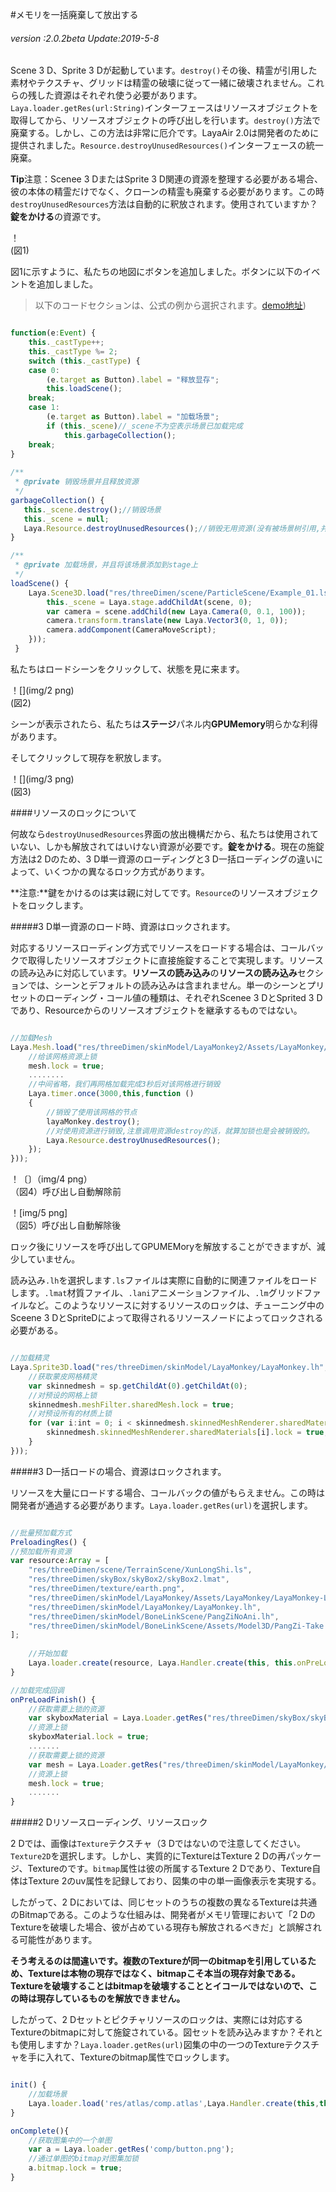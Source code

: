 #メモリを一括廃棄して放出する

###### *version :2.0.2beta   Update:2019-5-8*

Scene 3 D、Sprite 3 Dが起動しています。`destroy()`その後、精霊が引用した素材やテクスチャ、グリッドは精霊の破壊に従って一緒に破壊されません。これらの残した資源はそれぞれ使う必要があります。`Laya.loader.getRes(url:String)`インターフェースはリソースオブジェクトを取得してから、リソースオブジェクトの呼び出しを行います。`destroy()`方法で廃棄する。しかし、この方法は非常に厄介です。LayaAir 2.0は開発者のために提供されました。`Resource.destroyUnusedResources()`インターフェースの統一廃棄。

​**Tip**注意：Scenee 3 DまたはSprite 3 D関連の資源を整理する必要がある場合、彼の本体の精霊だけでなく、クローンの精霊も廃棄する必要があります。この時`destroyUnusedResources`方法は自動的に釈放されます。使用されていますか？**錠をかける**の資源です。

！[](img/1.png)<br/>(図1)

図1に示すように、私たちの地図にボタンを追加しました。ボタンに以下のイベントを追加しました。

>以下のコードセクションは、公式の例から選択されます。[demo地址](https://layaair.ldc.layabox.com/demo2/?language=ch&category=3d&group=Resource&name=GarbageCollection))


```typescript

function(e:Event) {
    this._castType++;
    this._castType %= 2;
    switch (this._castType) {
    case 0: 
    	(e.target as Button).label = "释放显存";
    	this.loadScene();
    break;
    case 1: 
    	(e.target as Button).label = "加载场景";
    	if (this._scene)//_scene不为空表示场景已加载完成
    		this.garbageCollection();
    break;
}
    
/**
 * @private 销毁场景并且释放资源
 */
garbageCollection() {
   this._scene.destroy();//销毁场景
   this._scene = null;
   Laya.Resource.destroyUnusedResources();//销毁无用资源(没有被场景树引用,并且没有加资源锁的)
}

/**
 * @private 加载场景，并且将该场景添加到stage上
 */
loadScene() {
    Laya.Scene3D.load("res/threeDimen/scene/ParticleScene/Example_01.ls", Laya.Handler.create(this, function(scene){
      	this._scene = Laya.stage.addChildAt(scene, 0);
     	var camera = scene.addChild(new Laya.Camera(0, 0.1, 100));
    	camera.transform.translate(new Laya.Vector3(0, 1, 0));
     	camera.addComponent(CameraMoveScript);
    }));
 }
```


私たちはロードシーンをクリックして、状態を見に来ます。

！[](img/2 png)<br/>(図2)

シーンが表示されたら、私たちは**ステージ**パネル内**GPUMemory**明らかな利得があります。

そしてクリックして現存を釈放します。

！[](img/3 png)<br/>(図3)

####リソースのロックについて

何故なら`destroyUnusedResources`界面の放出機構だから、私たちは使用されていない、しかも解放されてはいけない資源が必要です。**錠をかける**。現在の施錠方法は2 Dのため、3 D単一資源のローディングと3 D一括ローディングの違いによって、いくつかの異なるロック方式があります。

​**注意:**鍵をかけるのは実は親に対してです。`Resource`のリソースオブジェクトをロックします。

#####3 D単一資源のロード時、資源はロックされます。

対応するリソースローディング方式でリソースをロードする場合は、コールバックで取得したリソースオブジェクトに直接施錠することで実現します。リソースの読み込みに対応しています。**リソースの読み込み**の**リソースの読み込み**セクションでは、シーンとデフォルトの読み込みは含まれません。単一のシーンとプリセットのローディング・コール値の種類は、それぞれScenee 3 DとSprited 3 Dであり、Resourceからのリソースオブジェクトを継承するものではない。


```typescript

//加载Mesh
Laya.Mesh.load("res/threeDimen/skinModel/LayaMonkey2/Assets/LayaMonkey/LayaMonkey-LayaMonkey.lm", Laya.Handler.create(this, function(mesh) {
    //给该网格资源上锁
    mesh.lock = true;
	........
    //中间省略，我们再网格加载完成3秒后对该网格进行销毁
    Laya.timer.once(3000,this,function () 
    {
        //销毁了使用该网格的节点
        layaMonkey.destroy();
        //对使用资源进行销毁,注意调用资源destroy的话，就算加锁也是会被销毁的。
        Laya.Resource.destroyUnusedResources();
    });
}));
```


！〔〕（img/4 png）<br/>（図4）呼び出し自動解除前

！[img/5 png]<br/>（図5）呼び出し自動解除後

ロック後にリソースを呼び出してGPUMEMoryを解放することができますが、減少していません。

読み込み`.lh`を選択します`.ls`ファイルは実際に自動的に関連ファイルをロードします。`.lmat`材質ファイル、`.lani`アニメーションファイル、`.lm`グリッドファイルなど。このようなリソースに対するリソースのロックは、チューニング中のSceene 3 DとSpriteDによって取得されるリソースノードによってロックされる必要がある。


```typescript

//加载精灵
Laya.Sprite3D.load("res/threeDimen/skinModel/LayaMonkey/LayaMonkey.lh", Laya.Handler.create(this, function(sp) {
    //获取蒙皮网格精灵
    var skinnedmesh = sp.getChildAt(0).getChildAt(0);
    //对预设的网格上锁
    skinnedmesh.meshFilter.sharedMesh.lock = true;
    //对预设所有的材质上锁
    for (var i:int = 0; i < skinnedmesh.skinnedMeshRenderer.sharedMaterials.length;i++ ){
    	skinnedmesh.skinnedMeshRenderer.sharedMaterials[i].lock = true;
    }
}));
```


#####3 D一括ロードの場合、資源はロックされます。

リソースを大量にロードする場合、コールバックの値がもらえません。この時は開発者が通過する必要があります。`Laya.loader.getRes(url)`を選択します。


```typescript

//批量预加载方式
PreloadingRes() {
//预加载所有资源
var resource:Array = [
    "res/threeDimen/scene/TerrainScene/XunLongShi.ls",
    "res/threeDimen/skyBox/skyBox2/skyBox2.lmat",
    "res/threeDimen/texture/earth.png", 
    "res/threeDimen/skinModel/LayaMonkey/Assets/LayaMonkey/LayaMonkey-LayaMonkey.lm",
    "res/threeDimen/skinModel/LayaMonkey/LayaMonkey.lh", 
    "res/threeDimen/skinModel/BoneLinkScene/PangZiNoAni.lh",
    "res/threeDimen/skinModel/BoneLinkScene/Assets/Model3D/PangZi-Take 001.lani"
];
    
    //开始加载
    Laya.loader.create(resource, Laya.Handler.create(this, this.onPreLoadFinish));
}

//加载完成回调
onPreLoadFinish() {
    //获取需要上锁的资源
    var skyboxMaterial = Laya.Loader.getRes("res/threeDimen/skyBox/skyBox2/skyBox2.lmat");
    //资源上锁
    skyboxMaterial.lock = true;
    .......
    //获取需要上锁的资源
    var mesh = Laya.Loader.getRes("res/threeDimen/skinModel/LayaMonkey/Assets/LayaMonkey/LayaMonkey-LayaMonkey.lm");
    //资源上锁 
	mesh.lock = true;
	.......
}
```


#####2 Dリソースローディング、リソースロック

2 Dでは、画像は`Texture`テクスチャ（3 Dではないので注意してください。`Texture2D`を選択します。しかし、実質的にTextureはTexture 2 Dの再パッケージ、Textureのです。`bitmap`属性は彼の所属するTexture 2 Dであり、Texture自体はTexture 2のuv属性を記録しており、図集の中の単一画像表示を実現する。

したがって、2 Dにおいては、同じセットのうちの複数の異なるTextureは共通のBitmapである。このような仕組みは、開発者がメモリ管理において「2 DのTextureを破壊した場合、彼が占めている現存も解放されるべきだ」と誤解される可能性があります。

​**そう考えるのは間違いです。複数のTextureが同一のbitmapを引用しているため、Textureは本物の現存ではなく、bitmapこそ本当の現存対象である。Textureを破壊することはbitmapを破壊することとイコールではないので、この時は現存しているものを解放できません。**

したがって、2 Dセットとピクチャリソースのロックは、実際には対応するTextureのbitmapに対して施錠されている。図セットを読み込みますか？それとも使用しますか？`Laya.loader.getRes(url)`図集の中の一つのTextureテクスチャを手に入れて、Textureのbitmap属性でロックします。


```js

init() {
	//加载场景
	Laya.loader.load('res/atlas/comp.atlas',Laya.Handler.create(this,this.onComplete));
}

onComplete(){
	//获取图集中的一个单图
	var a = Laya.loader.getRes('comp/button.png');
	//通过单图的bitmap对图集加锁
	a.bitmap.lock = true;
}
```

